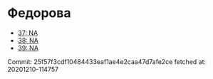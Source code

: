 # Федорова
- [37: NA](37.md)
- [38: NA](38.md)
- [39: NA](39.md)

Commit: 25f57f3cdf10484433eaf1ae4e2caa47d7afe2ce
 fetched at: 20201210-114757
